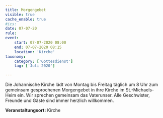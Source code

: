 ```yaml
---
title: Morgengebet
visible: true
cache_enable: true
#ics: 
date: 07-07-20
rule: 
event:
	start: 07-07-2020 08:00
	end: 07-07-2020 08:15
	location: 'Kirche'
taxonomy:
	category: ['Gottesdienst']
	tag: ['Juli 2020']

---
```

Die Johannische Kirche lädt von Montag bis Freitag täglich um 8 Uhr zum gemeinsam gesprochenen Morgengebet in ihre Kirche im St.-Michaels-Heim ein. Wir sprechen gemeinsam das Vaterunser. Alle Geschwister, Freunde und Gäste sind immer herzlich willkommen.



**Veranstaltungsort:** Kirche

